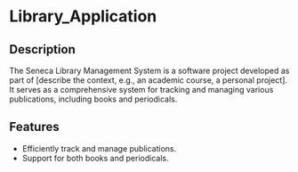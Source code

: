 # Library_Application

## Description
The Seneca Library Management System is a software project developed as part of [describe the context, e.g., an academic course, a personal project]. It serves as a comprehensive system for tracking and managing various publications, including books and periodicals.

## Features
- Efficiently track and manage publications.
- Support for both books and periodicals.
